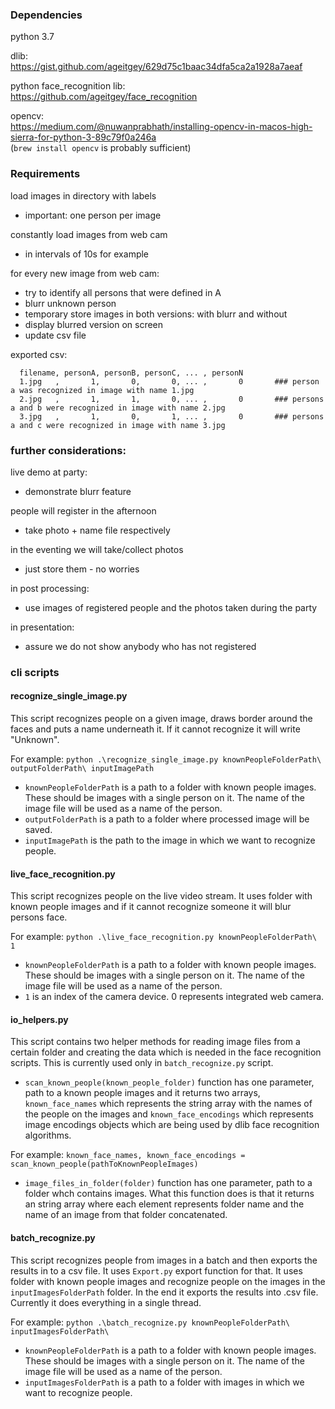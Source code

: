### Dependencies

  python 3.7
  
  dlib:  
  https://gist.github.com/ageitgey/629d75c1baac34dfa5ca2a1928a7aeaf

  python face_recognition lib:  
  https://github.com/ageitgey/face_recognition

  opencv:  
  https://medium.com/@nuwanprabhath/installing-opencv-in-macos-high-sierra-for-python-3-89c79f0a246a  
  (`brew install opencv` is probably sufficient)


### Requirements

load images in directory with labels  
 * important: one person per image  

constantly load images from web cam  
 * in intervals of 10s for example  

for every new image from web cam:  
 * try to identify all persons that were defined in A  
 * blurr unknown person  
 * temporary store images in both versions: with blurr and without  
 * display blurred version on screen  
 * update csv file


exported csv:
```
  filename, personA, personB, personC, ... , personN
  1.jpg   ,       1,       0,       0, ... ,       0       ### person a was recognized in image with name 1.jpg
  2.jpg   ,       1,       1,       0, ... ,       0       ### persons a and b were recognized in image with name 2.jpg
  3.jpg   ,       1,       0,       1, ... ,       0       ### persons a and c were recognized in image with name 3.jpg
```

### further considerations:

live demo at party:
 * demonstrate blurr feature

people will register in the afternoon
 * take photo + name file respectively

in the eventing we will take/collect photos
 * just store them - no worries

in post processing:
 * use images of registered people and the photos taken during the party

in presentation:
 * assure we do not show anybody who has not registered

 
 
### cli scripts

#### recognize_single_image.py

This script recognizes people on a given image, draws border around the faces and puts a name underneath it. If it cannot recognize it will write "Unknown".

For example:
`python .\recognize_single_image.py knownPeopleFolderPath\ outputFolderPath\ inputImagePath`

 - `knownPeopleFolderPath` is a path to a folder with known people images. These should be images with a single person on it. The name of the image file will be used as a name of the person.
 - `outputFolderPath` is a path to a folder where processed image will be saved.
 - `inputImagePath` is the path to the image in which we want to recognize people.

#### live_face_recognition.py
This script recognizes people on the live video stream. It uses folder with known people images and if it cannot recognize someone it will blur persons face.

For example:
`python .\live_face_recognition.py knownPeopleFolderPath\ 1`

 - `knownPeopleFolderPath` is a path to a folder with known people images. These should be images with a single person on it. The name of the image file will be used as a name of the person.
 - `1` is an index of the camera device. 0 represents integrated web camera.
 
#### io_helpers.py
This script contains two helper methods for reading image files from a certain folder and creating the data which is needed in the face recognition scripts. This is currently used only in `batch_recognize.py` script.

 - `scan_known_people(known_people_folder)` function has one parameter, path to a known people images and it returns two arrays, `known_face_names` which represents the string array with the names of the people on the images and `known_face_encodings` which represents image encodings objects which are being used by dlib face recognition algorithms.
 
 For example:
 `known_face_names, known_face_encodings = scan_known_people(pathToKnownPeopleImages)`

 - `image_files_in_folder(folder)` function has one parameter, path to a folder whch contains images. What this function does is that it returns an string array where each element represents folder name and the name of an image from that folder concatenated.

#### batch_recognize.py
This script recognizes people from images in a batch and then exports the results in to a csv file. It uses `Export.py` export function for that. It uses folder with known people images and recognize people on the images in the `inputImagesFolderPath` folder. In the end it exports the results into .csv file. Currently it does everything in a single thread.

For example:
`python .\batch_recognize.py knownPeopleFolderPath\ inputImagesFolderPath\`

 - `knownPeopleFolderPath` is a path to a folder with known people images. These should be images with a single person on it. The name of the image file will be used as a name of the person.
 - `inputImagesFolderPath` is a path to a folder with images in which we want to recognize people.